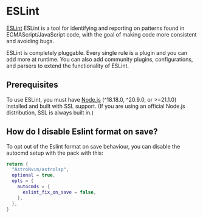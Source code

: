 # ESLint

[ESLint](https://eslint.org/) ESLint is a tool for identifying and reporting on
patterns found in ECMAScript/JavaScript code, with the goal of making code more
consistent and avoiding bugs.

ESLint is completely pluggable. Every single rule is a plugin and you can add
more at runtime. You can also add community plugins, configurations, and
parsers to extend the functionality of ESLint.

## Prerequisites

To use ESLint, you must have [Node.js](https://nodejs.org/en/) (^18.18.0, ^20.9.0, or >=21.1.0) installed
and built with SSL support. (If you are using an official Node.js distribution, SSL is always built in.)

## How do I disable Eslint format on save?

To opt out of the Eslint format on save behaviour, you can disable the autocmd setup with the pack with this:

```lua
return {
  "AstroNvim/astrolsp",
  optional = true,
  opts = {
    autocmds = {
      eslint_fix_on_save = false,
    },
  },
}
```
